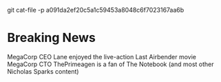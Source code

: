 git cat-file -p a091da2ef20c5a1c59453a8048c6f7023167aa6b

# Breaking News 

MegaCorp CEO Lane enjoyed the live-action Last Airbender movie 
MegaCorp CTO ThePrimeagen is a fan of The Notebook (and most other Nicholas Sparks content)
